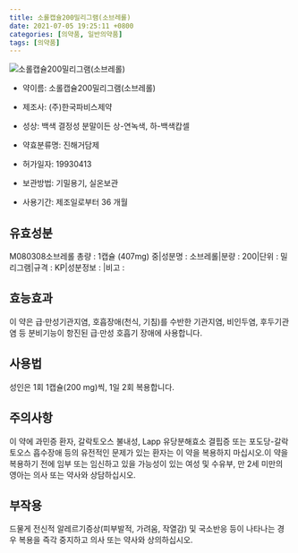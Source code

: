 ```yaml
---
title: 소롤캡슐200밀리그램(소브레롤)
date: 2021-07-05 19:25:11 +0800
categories: [의약품, 일반의약품]
tags: [의약품]
---
```

![소롤캡슐200밀리그램(소브레롤)](https://nedrug.mfds.go.kr/pbp/cmn/itemImageDownload/147427582177600122)

- 약이름: 소롤캡슐200밀리그램(소브레롤)
- 제조사: (주)한국파비스제약
- 성상: 백색 결정성 분말이든 상-연녹색, 하-백색캅셀

- 약효분류명: 진해거담제
- 허가일자: 19930413
- 보관방법: 기밀용기, 실온보관

- 사용기간: 제조일로부터 36 개월
## 유효성분
M080308소브레롤
총량 : 1캡슐 (407mg) 중|성분명 : 소브레롤|분량 : 200|단위 : 밀리그램|규격 : KP|성분정보 : |비고 :
## 효능효과
이 약은 급·만성기관지염, 호흡장애(천식, 기침)를 수반한 기관지염, 비인두염, 후두기관염 등 분비기능이 항진된 급·만성 호흡기 장애에 사용합니다.
## 사용법
성인은 1회 1캡슐(200 mg)씩, 1일 2회 복용합니다.
## 주의사항
이 약에 과민증 환자, 갈락토오스 불내성, Lapp 유당분해효소 결핍증 또는 포도당-갈락토오스 흡수장애 등의 유전적인 문제가 있는 환자는 이 약을 복용하지 마십시오.이 약을 복용하기 전에 임부 또는 임신하고 있을 가능성이 있는 여성 및 수유부, 만 2세 미만의 영아는 의사 또는 약사와 상담하십시오.
## 부작용
드물게 전신적 알레르기증상(피부발적, 가려움, 작열감) 및 국소반응 등이 나타나는 경우 복용을 즉각 중지하고 의사 또는 약사와 상의하십시오.
